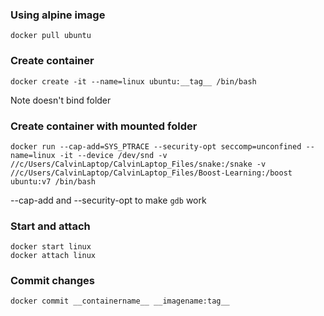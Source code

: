 ### Using alpine image

`docker pull ubuntu`

### Create container

`docker create -it --name=linux ubuntu:__tag__ /bin/bash`

Note doesn't bind folder

### Create container with mounted folder

`docker run --cap-add=SYS_PTRACE --security-opt seccomp=unconfined --name=linux -it --device /dev/snd -v //c/Users/CalvinLaptop/CalvinLaptop_Files/snake:/snake -v //c/Users/CalvinLaptop/CalvinLaptop_Files/Boost-Learning:/boost ubuntu:v7 /bin/bash`

--cap-add and --security-opt to make `gdb` work

### Start and attach

```
docker start linux
docker attach linux
```

### Commit changes

`docker commit __containername__ __imagename:tag__`

